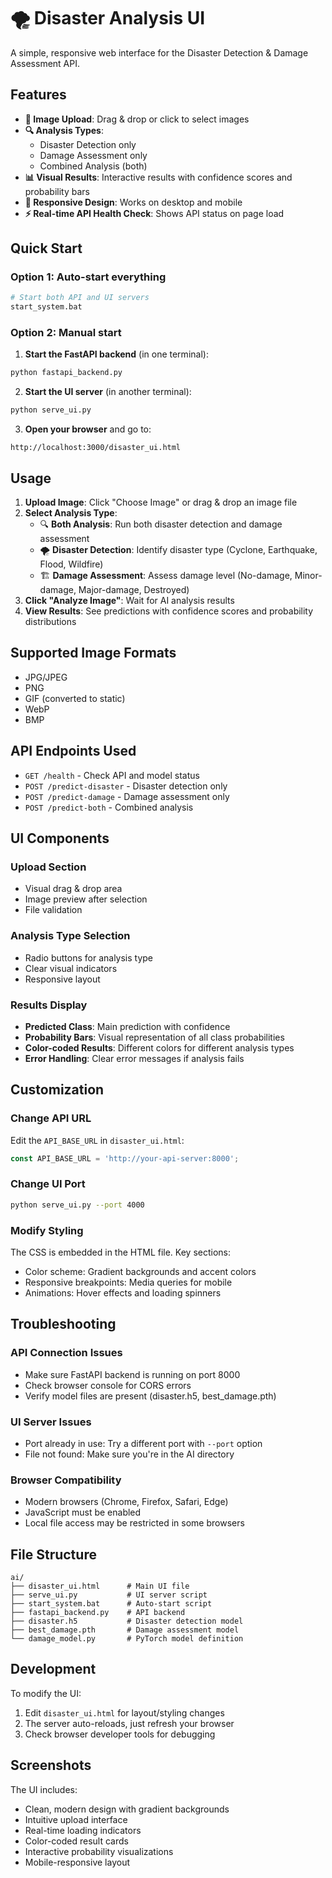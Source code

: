 # 🌪️ Disaster Analysis UI

A simple, responsive web interface for the Disaster Detection & Damage Assessment API.

## Features

- **📸 Image Upload**: Drag & drop or click to select images
- **🔍 Analysis Types**: 
  - Disaster Detection only
  - Damage Assessment only  
  - Combined Analysis (both)
- **📊 Visual Results**: Interactive results with confidence scores and probability bars
- **📱 Responsive Design**: Works on desktop and mobile
- **⚡ Real-time API Health Check**: Shows API status on page load

## Quick Start

### Option 1: Auto-start everything
```bash
# Start both API and UI servers
start_system.bat
```

### Option 2: Manual start

1. **Start the FastAPI backend** (in one terminal):
```bash
python fastapi_backend.py
```

2. **Start the UI server** (in another terminal):
```bash
python serve_ui.py
```

3. **Open your browser** and go to:
```
http://localhost:3000/disaster_ui.html
```

## Usage

1. **Upload Image**: Click "Choose Image" or drag & drop an image file
2. **Select Analysis Type**:
   - 🔍 **Both Analysis**: Run both disaster detection and damage assessment
   - 🌪️ **Disaster Detection**: Identify disaster type (Cyclone, Earthquake, Flood, Wildfire)
   - 🏗️ **Damage Assessment**: Assess damage level (No-damage, Minor-damage, Major-damage, Destroyed)
3. **Click "Analyze Image"**: Wait for AI analysis results
4. **View Results**: See predictions with confidence scores and probability distributions

## Supported Image Formats

- JPG/JPEG
- PNG
- GIF (converted to static)
- WebP
- BMP

## API Endpoints Used

- `GET /health` - Check API and model status
- `POST /predict-disaster` - Disaster detection only
- `POST /predict-damage` - Damage assessment only
- `POST /predict-both` - Combined analysis

## UI Components

### Upload Section
- Visual drag & drop area
- Image preview after selection
- File validation

### Analysis Type Selection
- Radio buttons for analysis type
- Clear visual indicators
- Responsive layout

### Results Display
- **Predicted Class**: Main prediction with confidence
- **Probability Bars**: Visual representation of all class probabilities
- **Color-coded Results**: Different colors for different analysis types
- **Error Handling**: Clear error messages if analysis fails

## Customization

### Change API URL
Edit the `API_BASE_URL` in `disaster_ui.html`:
```javascript
const API_BASE_URL = 'http://your-api-server:8000';
```

### Change UI Port
```bash
python serve_ui.py --port 4000
```

### Modify Styling
The CSS is embedded in the HTML file. Key sections:
- Color scheme: Gradient backgrounds and accent colors
- Responsive breakpoints: Media queries for mobile
- Animations: Hover effects and loading spinners

## Troubleshooting

### API Connection Issues
- Make sure FastAPI backend is running on port 8000
- Check browser console for CORS errors
- Verify model files are present (disaster.h5, best_damage.pth)

### UI Server Issues
- Port already in use: Try a different port with `--port` option
- File not found: Make sure you're in the AI directory

### Browser Compatibility
- Modern browsers (Chrome, Firefox, Safari, Edge)
- JavaScript must be enabled
- Local file access may be restricted in some browsers

## File Structure

```
ai/
├── disaster_ui.html      # Main UI file
├── serve_ui.py           # UI server script
├── start_system.bat      # Auto-start script
├── fastapi_backend.py    # API backend
├── disaster.h5           # Disaster detection model
├── best_damage.pth       # Damage assessment model
└── damage_model.py       # PyTorch model definition
```

## Development

To modify the UI:
1. Edit `disaster_ui.html` for layout/styling changes
2. The server auto-reloads, just refresh your browser
3. Check browser developer tools for debugging

## Screenshots

The UI includes:
- Clean, modern design with gradient backgrounds
- Intuitive upload interface
- Real-time loading indicators
- Color-coded result cards
- Interactive probability visualizations
- Mobile-responsive layout